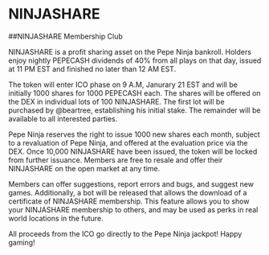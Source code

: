 # NINJASHARE

##NINJASHARE Membership Club

NINJASHARE is a profit sharing asset on the Pepe Ninja bankroll. Holders enjoy nightly PEPECASH
dividends of 40% from all plays on that day, issued at 11 PM EST and finished no later than 12 AM EST.

The token will enter ICO phase on 9 A.M, Janurary 21 EST and will be initially 1000 shares
for 1000 PEPECASH each. The shares will be offered on the DEX in individual lots of 100 NINJASHARE. The first lot
will be purchased by @beartree, establishing his initial stake. The remainder will be available to all interested parties.

Pepe Ninja reserves the right to issue 1000 new shares each month, subject to a revaluation of Pepe Ninja, 
and offered at the evaluation price via the DEX. Once 10,000 NINJASHARE have been issued, the token will be locked from further issuance.
Members are free to resale and offer their NINJASHARE on the open market at any time.

Members can offer suggestions, report errors and bugs, and suggest new games. Additionally, a bot will be released that
allows the download of a certificate of NINJASHARE membership. This feature allows you to show your NINJASHARE membership to others, 
and may be used as perks in real world locations in the future.

All proceeds from the ICO go directly to the Pepe Ninja jackpot!
Happy gaming!
